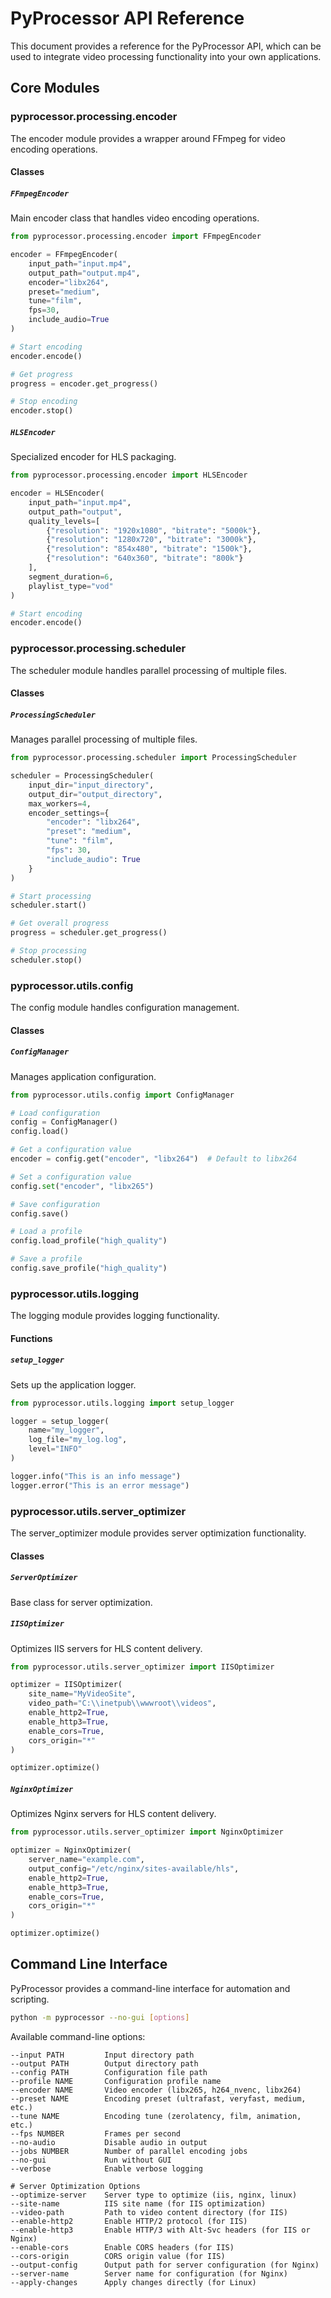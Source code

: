 # PyProcessor API Reference

This document provides a reference for the PyProcessor API, which can be used to integrate video processing functionality into your own applications.

## Core Modules

### pyprocessor.processing.encoder

The encoder module provides a wrapper around FFmpeg for video encoding operations.

#### Classes

##### `FFmpegEncoder`

Main encoder class that handles video encoding operations.

```python
from pyprocessor.processing.encoder import FFmpegEncoder

encoder = FFmpegEncoder(
    input_path="input.mp4",
    output_path="output.mp4",
    encoder="libx264",
    preset="medium",
    tune="film",
    fps=30,
    include_audio=True
)

# Start encoding
encoder.encode()

# Get progress
progress = encoder.get_progress()

# Stop encoding
encoder.stop()
```

##### `HLSEncoder`

Specialized encoder for HLS packaging.

```python
from pyprocessor.processing.encoder import HLSEncoder

encoder = HLSEncoder(
    input_path="input.mp4",
    output_path="output",
    quality_levels=[
        {"resolution": "1920x1080", "bitrate": "5000k"},
        {"resolution": "1280x720", "bitrate": "3000k"},
        {"resolution": "854x480", "bitrate": "1500k"},
        {"resolution": "640x360", "bitrate": "800k"}
    ],
    segment_duration=6,
    playlist_type="vod"
)

# Start encoding
encoder.encode()
```

### pyprocessor.processing.scheduler

The scheduler module handles parallel processing of multiple files.

#### Classes

##### `ProcessingScheduler`

Manages parallel processing of multiple files.

```python
from pyprocessor.processing.scheduler import ProcessingScheduler

scheduler = ProcessingScheduler(
    input_dir="input_directory",
    output_dir="output_directory",
    max_workers=4,
    encoder_settings={
        "encoder": "libx264",
        "preset": "medium",
        "tune": "film",
        "fps": 30,
        "include_audio": True
    }
)

# Start processing
scheduler.start()

# Get overall progress
progress = scheduler.get_progress()

# Stop processing
scheduler.stop()
```

### pyprocessor.utils.config

The config module handles configuration management.

#### Classes

##### `ConfigManager`

Manages application configuration.

```python
from pyprocessor.utils.config import ConfigManager

# Load configuration
config = ConfigManager()
config.load()

# Get a configuration value
encoder = config.get("encoder", "libx264")  # Default to libx264

# Set a configuration value
config.set("encoder", "libx265")

# Save configuration
config.save()

# Load a profile
config.load_profile("high_quality")

# Save a profile
config.save_profile("high_quality")
```

### pyprocessor.utils.logging

The logging module provides logging functionality.

#### Functions

##### `setup_logger`

Sets up the application logger.

```python
from pyprocessor.utils.logging import setup_logger

logger = setup_logger(
    name="my_logger",
    log_file="my_log.log",
    level="INFO"
)

logger.info("This is an info message")
logger.error("This is an error message")
```

### pyprocessor.utils.server_optimizer

The server_optimizer module provides server optimization functionality.

#### Classes

##### `ServerOptimizer`

Base class for server optimization.

##### `IISOptimizer`

Optimizes IIS servers for HLS content delivery.

```python
from pyprocessor.utils.server_optimizer import IISOptimizer

optimizer = IISOptimizer(
    site_name="MyVideoSite",
    video_path="C:\\inetpub\\wwwroot\\videos",
    enable_http2=True,
    enable_http3=True,
    enable_cors=True,
    cors_origin="*"
)

optimizer.optimize()
```

##### `NginxOptimizer`

Optimizes Nginx servers for HLS content delivery.

```python
from pyprocessor.utils.server_optimizer import NginxOptimizer

optimizer = NginxOptimizer(
    server_name="example.com",
    output_config="/etc/nginx/sites-available/hls",
    enable_http2=True,
    enable_http3=True,
    enable_cors=True,
    cors_origin="*"
)

optimizer.optimize()
```

## Command Line Interface

PyProcessor provides a command-line interface for automation and scripting.

```bash
python -m pyprocessor --no-gui [options]
```

Available command-line options:

```text
--input PATH         Input directory path
--output PATH        Output directory path
--config PATH        Configuration file path
--profile NAME       Configuration profile name
--encoder NAME       Video encoder (libx265, h264_nvenc, libx264)
--preset NAME        Encoding preset (ultrafast, veryfast, medium, etc.)
--tune NAME          Encoding tune (zerolatency, film, animation, etc.)
--fps NUMBER         Frames per second
--no-audio           Disable audio in output
--jobs NUMBER        Number of parallel encoding jobs
--no-gui             Run without GUI
--verbose            Enable verbose logging

# Server Optimization Options
--optimize-server    Server type to optimize (iis, nginx, linux)
--site-name          IIS site name (for IIS optimization)
--video-path         Path to video content directory (for IIS)
--enable-http2       Enable HTTP/2 protocol (for IIS)
--enable-http3       Enable HTTP/3 with Alt-Svc headers (for IIS or Nginx)
--enable-cors        Enable CORS headers (for IIS)
--cors-origin        CORS origin value (for IIS)
--output-config      Output path for server configuration (for Nginx)
--server-name        Server name for configuration (for Nginx)
--apply-changes      Apply changes directly (for Linux)
```
